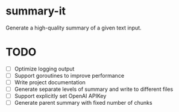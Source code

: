 # summary-it
Generate a high-quality summary of a given text input.

# TODO

- [ ] Optimize logging output
- [ ] Support goroutines to improve performance
- [ ] Write project documentation
- [ ] Generate separate levels of summary and write to different files
- [ ] Support explicitly set OpenAI APIKey
- [ ] Generate parent summary with fixed number of chunks